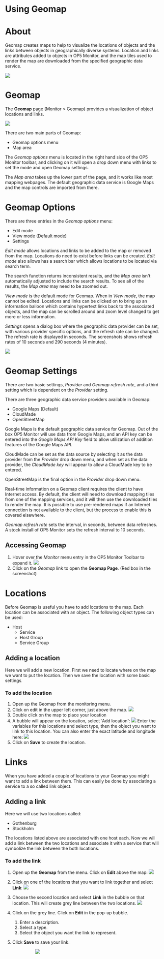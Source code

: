 # Using Geomap

# About

Geomap creates maps to help to visualize the locations of objects and the links between objects in geographically diverse systems. Location and links are attributes added to objects in OP5 Monitor, and the map tiles used to render the map are downloaded from the specified geographic data service.

![](attachments/16482345/23793030.png)

# Geomap

The **Geomap** page (Monitor \> Geomap) provides a visualization of object locations and links.

![](attachments/16482345/23793028.png)

There are two main parts of Geomap:

- Geomap options menu
- Map area

The *Geomap options* menu is located in the right hand side of the OP5 Monitor toolbar, and clicking on it will open a drop down menu with links to set the mode and open Geomap settings.

The *Map area* takes up the lower part of the page, and it works like most mapping webpages. The default geographic data service is Google Maps and the map controls are imported from there.

# Geomap Options

There are three entries in the *Geomap options* menu:

- Edit mode
- View mode (Default mode)
- Settings

*Edit mode* allows locations and links to be added to the map or removed from the map. Locations do need to exist before links can be created. *Edit mode* also allows has a search bar which allows locations to be located via search term.

The search function returns inconsistent results, and the *Map area* isn't automatically adjusted to include the search results. To see all of the results, the *Map area* may need to be zoomed out.

*View mode* is the default mode for Geomap. When in *View mode*, the map cannot be edited. Locations and links can be clicked on to bring up an information balloon which contains hypertext links back to the associated objects, and the map can be scrolled around and zoom level changed to get more or less information.

*Settings* opens a dialog box where the geographic data provider can be set, with various provider specific options, and the refresh rate can be changed. The refresh rate is displayed in seconds. The screenshots shows refresh rates of 10 seconds and 290 seconds (4 minutes).

![](attachments/16482345/23793031.png)

# Geomap Settings

There are two basic settings, *Provider* and *Geomap refresh rate*, and a third setting which is dependent on the *Provider* setting.

There are three geographic data service providers available in Geomap:

- Google Maps (Default)
- CloudMade
- OpenStreetMap

Google Maps is the default geographic data service for Geomap. Out of the box OP5 Monitor will use data from Google Maps, and an API key can be entered into the *Google Maps API Key* field to allow utilization of addition features of the Google Maps API.

CloudMade can be set as the data source by selecting it as the data provider from the *Provider* drop down menu, and when set as the data provider, the *CloudMade key* will appear to allow a CloudMade key to be entered.

OpenStreetMap is the final option in the *Provider* drop down menu.

Real-time information on a Geomap client requires the client to have Internet access. By default, the client will need to download mapping tiles from one of the mapping services, and it will then use the downloaded tiles to render the map. It is possible to use pre-rendered maps if an Internet connection is not available to the client, but the process to enable this is covered elsewhere.

*Geomap refresh rate* sets the interval, in seconds, between data refreshes. A stock install of OP5 Monitor sets the refresh interval to 10 seconds.

## Accessing Geomap

1. Hover over the *Monitor* menu entry in the OP5 Monitor Toolbar to expand it.
    ![](attachments/16482345/23793029.png)
2. Click on the *Geomap* link to open the **Geomap Page**. (Red box in the screenshot)

# Locations

Before Geomap is useful you have to add locations to the map. Each location can be associated with an object. The following object types can be used:

- Host
  - Service
  - Host Group
  - Service Group

## Adding a location

Here we will add a new location. First we need to locate where on the map we want to put the location. Then we save the location with some basic settings.

### To add the location

1. Open up the Geomap from the monitoring menu.
2. Click on edit in the upper left corner, just above the map.
    ![](attachments/16482345/16678936.png)
3. Double click on the map to place your location
4. A bubble will appear on the location, select 'Add location':
    ![](attachments/16482345/16678938.png)
    Enter the variables for this locations and select type, then the object you want to link to this location. You can also enter the exact latitude and longitude here:
    ![](attachments/16482345/16678939.png)
5. Click on **Save** to create the location.

# Links

When you have added a couple of locations to your Geomap you might want to add a link between them. This can easily be done by associating a service to a so called link object.

## Adding a link

Here we will use two locations called:

- Gothenburg
- Stockholm

The locations listed above are associated with one host each.
 Now we will add a link between the two locations and associate it with a service that will symbolize the link between the both locations.

### To add the link

1. Open up the **Geomap** from the menu. Click on **Edit** above the map:
    ![](attachments/16482345/16678940.png)
2. Click on one of the locations that you want to link together and select **Link**:
    ![](attachments/16482345/16678942.png)
3. Choose the second location and select **Link** in the bubble on that location. This will create grey line between the two locations.
    ![](attachments/16482345/16678944.png)
4. Click on the grey line. Click on **Edit** in the pop-up bubble.
    1.  Enter a description.
    2.  Select a type.
    3.  Select the object you want the link to represent.

5. Click **Save** to save your link.

                         ![](attachments/16482345/16678943.png)
